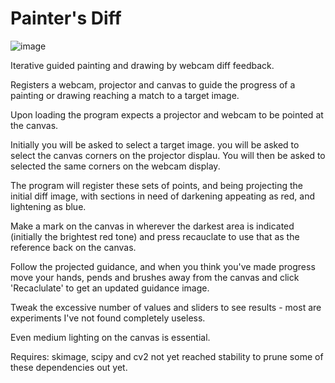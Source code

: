 # Painter's Diff
![image](https://github.com/user-attachments/assets/a1c24893-b2d2-4fe0-8e0a-52cf1281e2dd)

Iterative guided painting and drawing by webcam diff feedback.

Registers a webcam, projector and canvas to guide the progress of a painting or drawing reaching a match to a target image.

Upon loading the program expects a projector and webcam to be pointed at the canvas.

Initially you will be asked to select a target image.
you will be asked to select the canvas corners on the projector displau.
You will then be asked to selected the same corners on the webcam display.

The program will register these sets of points, and being projecting the initial diff image, with sections in need of darkening appeating as red, and lightening as blue.

Make a mark on the canvas in wherever the darkest area is indicated (initially the brightest red tone) and press recauclate to use that as the reference back on the canvas.

Follow the projected guidance, and when you think you've made progress move your hands, pends and brushes away from the canvas and click 'Recaclulate' to get an updated guidance image.  

Tweak the excessive number of values and sliders to see results - most are experiments I've not found completely useless.

Even medium lighting on the canvas is essential.
 
Requires: skimage, scipy and cv2 not yet reached stability to prune some of these dependencies out yet.
